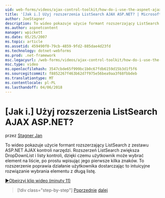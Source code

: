 ```yaml
---
uid: web-forms/videos/ajax-control-toolkit/how-do-i-use-the-aspnet-ajax-listsearch-extender
title: '[Jak i.] Użyj rozszerzenia ListSearch AJAX ASP.NET? | Microsoft Docs'
author: JoeStagner
description: To wideo pokazuje użycie formant rozszerzający ListSearch z zestawu ASP.NET AJAX kontroli narzędzi. Rozszerzenie ListSearch zwiększa DropDownList i L...
ms.author: aspnetcontent
manager: wpickett
ms.date: 05/25/2007
ms.topic: article
ms.assetid: 459490f0-79cb-4859-9fd2-885dae4d23fd
ms.technology: dotnet-webforms
ms.prod: .net-framework
msc.legacyurl: /web-forms/videos/ajax-control-toolkit/how-do-i-use-the-aspnet-ajax-listsearch-extender
msc.type: video
ms.openlocfilehash: 3547cbde65f999bc1b0c67fdb6159d15b3d1f5f6
ms.sourcegitcommit: f8852267f463b62d7f975e56bea9aa3f68fbbdeb
ms.translationtype: MT
ms.contentlocale: pl-PL
ms.lasthandoff: 04/06/2018
---
```

<a name="how-do-i-use-the-aspnet-ajax-listsearch-extender"></a>[Jak i.] Użyj rozszerzenia ListSearch AJAX ASP.NET?
====================
przez [Stagner Jan](https://github.com/JoeStagner)

To wideo pokazuje użycie formant rozszerzający ListSearch z zestawu ASP.NET AJAX kontroli narzędzi. Rozszerzeń ListSearch zwiększa DropDownList i listy kontroli, dzięki czemu użytkownik może wybrać element na liście, po prostu wpisując jego pierwsze kilka znaków. To rozszerzenie poprawia działanie użytkownika dostarczając to intuicyjne rozwiązanie wybrania elementu z długą listę.

[&#9654;Obejrzyj klip wideo (minuty 11)](https://channel9.msdn.com/Blogs/ASP-NET-Site-Videos/how-do-i-use-the-aspnet-ajax-listsearch-extender)

> [!div class="step-by-step"]
> [Poprzednie](how-do-i-use-the-aspnet-ajax-nobot-control.md)
> [dalej](how-do-i-use-the-pagingbulletedlist-extender-control.md)
